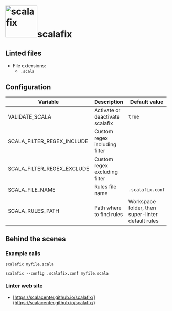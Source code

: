 <!-- markdownlint-disable MD033 MD041 -->
<!-- Generated by .automation/build.py, please do not update manually -->
# <a href="https://scalacenter.github.io/scalafix/" target="blank" title="Visit linter Web Site"><img src="https://scalacenter.github.io/scalafix/img/scalacenter2x.png" alt="scalafix" height="100px"></a>scalafix

## Linted files

- File extensions:
  - `.scala`

## Configuration

| Variable | Description | Default value |
| ----------------- | -------------- | -------------- |
| VALIDATE_SCALA | Activate or deactivate scalafix | `true` |
| SCALA_FILTER_REGEX_INCLUDE | Custom regex including filter |  |
| SCALA_FILTER_REGEX_EXCLUDE | Custom regex excluding filter |  |
| SCALA_FILE_NAME | Rules file name | `.scalafix.conf` |
| SCALA_RULES_PATH | Path where to find rules | Workspace folder, then super-linter default rules |

## Behind the scenes

### Example calls

```shell
scalafix myfile.scala
```

```shell
scalafix --config .scalafix.conf myfile.scala
```

### Linter web site
- [https://scalacenter.github.io/scalafix/](https://scalacenter.github.io/scalafix/)

